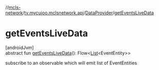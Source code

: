 //[mcls-network](../../../index.md)/[tv.mycujoo.mclsnetwork.api](../index.md)/[DataProvider](index.md)/[getEventsLiveData](get-events-live-data.md)

# getEventsLiveData

[androidJvm]\
abstract fun [getEventsLiveData](get-events-live-data.md)(): Flow&lt;[List](https://kotlinlang.org/api/latest/jvm/stdlib/kotlin.collections/-list/index.html)&lt;EventEntity&gt;&gt;

subscribe to an observable which will emit list of EventEntities
